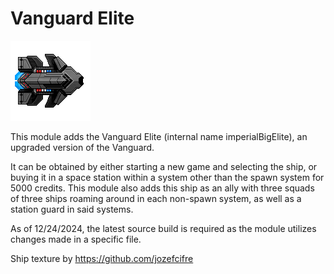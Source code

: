 # Vanguard Elite
![image](imperialBigElite/assets/ships/imperialBigElite/imperialBigElite.png)

This module adds the Vanguard Elite (internal name imperialBigElite), an upgraded version of the Vanguard.

It can be obtained by either starting a new game and selecting the ship, or buying it in a space station 
within a system other than the spawn system for 5000 credits. This module also adds this ship as an ally 
with three squads of three ships roaming around in each non-spawn system, as well as a station guard in
said systems.

As of 12/24/2024, the latest source build is required as the module utilizes changes made in a specific
file.

Ship texture by https://github.com/jozefcifre
